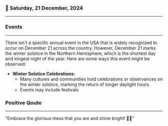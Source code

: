 ### 📅 Saturday, 21 December, 2024
------
### Events
------
There isn't a specific annual event in the USA that is widely recognized to occur on December 21 across the country. However, December 21 marks the winter solstice in the Northern Hemisphere, which is the shortest day and longest night of the year. Here are some ways this event might be observed:

- **Winter Solstice Celebrations:**
  - Many cultures and communities hold celebrations or observances on the winter solstice, marking the return of longer daylight hours.
  - Events may include festivals
### Positive Qoute
------
"Embrace the glorious mess that you are and shine bright! 🌟✨"
